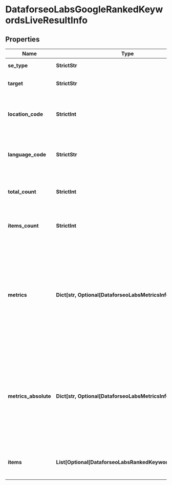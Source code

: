 # DataforseoLabsGoogleRankedKeywordsLiveResultInfo


## Properties

| Name | Type | Description | Notes |
|------------ | ------------- | ------------- | -------------|
**se_type** | **StrictStr** | search engine type |[optional]|
**target** | **StrictStr** | target domain in a POST array |[optional]|
**location_code** | **StrictInt** | location code in a POST array<br>if there is no data, then the value is null |[optional]|
**language_code** | **StrictStr** | language code in a POST array<br>if there is no data, then the value is null |[optional]|
**total_count** | **StrictInt** | total number of results in our database relevant to your request |[optional]|
**items_count** | **StrictInt** | the number of results returned in the items array |[optional]|
**metrics** | **Dict[str, Optional[DataforseoLabsMetricsInfo]]** | ranking data relevant to the specified domain<br>ranking data is provided by the rank_group parameters that show the result’s rank considering only equivalent SERP elements |[optional]|
**metrics_absolute** | **Dict[str, Optional[DataforseoLabsMetricsInfo]]** | ranking data relevant to the specified domain<br>ranking data is provided by the rank_absolute parameters that indicate the result’s position among all SERP elements |[optional]|
**items** | **List[Optional[DataforseoLabsRankedKeywordsLiveItem]]** | contains ranked keywords and related data |[optional]|